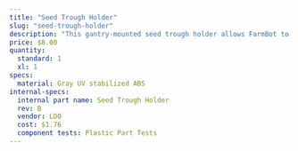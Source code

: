```yaml
---
title: "Seed Trough Holder"
slug: "seed-trough-holder"
description: "This gantry-mounted seed trough holder allows FarmBot to bring seeds with it while traveling along the x-axis, shortening the time needed for seed injection."
price: $8.00
quantity:
  standard: 1
  xl: 1
specs:
  material: Gray UV stabilized ABS
internal-specs:
  internal part name: Seed Trough Holder
  rev: B
  vendor: LDO
  cost: $1.76
  component tests: Plastic Part Tests
---
```

